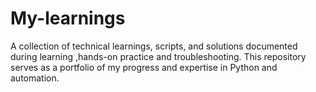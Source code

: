 # My-learnings
A collection of technical learnings, scripts, and solutions documented during learning ,hands-on practice and troubleshooting. This repository serves as a portfolio of my progress and expertise in Python and automation.
